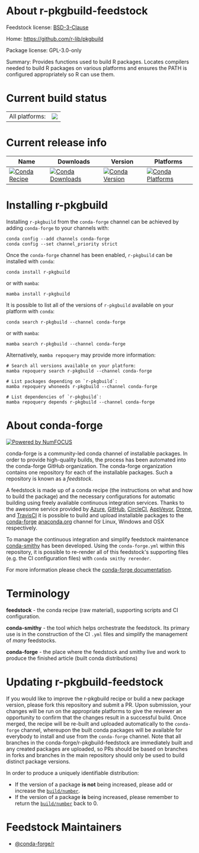 About r-pkgbuild-feedstock
==========================

Feedstock license: [BSD-3-Clause](https://github.com/conda-forge/r-pkgbuild-feedstock/blob/main/LICENSE.txt)

Home: https://github.com/r-lib/pkgbuild

Package license: GPL-3.0-only

Summary: Provides functions used to build R packages. Locates compilers needed to build R packages on various platforms and ensures the PATH is configured appropriately so R can use them.

Current build status
====================


<table><tr><td>All platforms:</td>
    <td>
      <a href="https://dev.azure.com/conda-forge/feedstock-builds/_build/latest?definitionId=1442&branchName=main">
        <img src="https://dev.azure.com/conda-forge/feedstock-builds/_apis/build/status/r-pkgbuild-feedstock?branchName=main">
      </a>
    </td>
  </tr>
</table>

Current release info
====================

| Name | Downloads | Version | Platforms |
| --- | --- | --- | --- |
| [![Conda Recipe](https://img.shields.io/badge/recipe-r--pkgbuild-green.svg)](https://anaconda.org/conda-forge/r-pkgbuild) | [![Conda Downloads](https://img.shields.io/conda/dn/conda-forge/r-pkgbuild.svg)](https://anaconda.org/conda-forge/r-pkgbuild) | [![Conda Version](https://img.shields.io/conda/vn/conda-forge/r-pkgbuild.svg)](https://anaconda.org/conda-forge/r-pkgbuild) | [![Conda Platforms](https://img.shields.io/conda/pn/conda-forge/r-pkgbuild.svg)](https://anaconda.org/conda-forge/r-pkgbuild) |

Installing r-pkgbuild
=====================

Installing `r-pkgbuild` from the `conda-forge` channel can be achieved by adding `conda-forge` to your channels with:

```
conda config --add channels conda-forge
conda config --set channel_priority strict
```

Once the `conda-forge` channel has been enabled, `r-pkgbuild` can be installed with `conda`:

```
conda install r-pkgbuild
```

or with `mamba`:

```
mamba install r-pkgbuild
```

It is possible to list all of the versions of `r-pkgbuild` available on your platform with `conda`:

```
conda search r-pkgbuild --channel conda-forge
```

or with `mamba`:

```
mamba search r-pkgbuild --channel conda-forge
```

Alternatively, `mamba repoquery` may provide more information:

```
# Search all versions available on your platform:
mamba repoquery search r-pkgbuild --channel conda-forge

# List packages depending on `r-pkgbuild`:
mamba repoquery whoneeds r-pkgbuild --channel conda-forge

# List dependencies of `r-pkgbuild`:
mamba repoquery depends r-pkgbuild --channel conda-forge
```


About conda-forge
=================

[![Powered by
NumFOCUS](https://img.shields.io/badge/powered%20by-NumFOCUS-orange.svg?style=flat&colorA=E1523D&colorB=007D8A)](https://numfocus.org)

conda-forge is a community-led conda channel of installable packages.
In order to provide high-quality builds, the process has been automated into the
conda-forge GitHub organization. The conda-forge organization contains one repository
for each of the installable packages. Such a repository is known as a *feedstock*.

A feedstock is made up of a conda recipe (the instructions on what and how to build
the package) and the necessary configurations for automatic building using freely
available continuous integration services. Thanks to the awesome service provided by
[Azure](https://azure.microsoft.com/en-us/services/devops/), [GitHub](https://github.com/),
[CircleCI](https://circleci.com/), [AppVeyor](https://www.appveyor.com/),
[Drone](https://cloud.drone.io/welcome), and [TravisCI](https://travis-ci.com/)
it is possible to build and upload installable packages to the
[conda-forge](https://anaconda.org/conda-forge) [anaconda.org](https://anaconda.org/)
channel for Linux, Windows and OSX respectively.

To manage the continuous integration and simplify feedstock maintenance
[conda-smithy](https://github.com/conda-forge/conda-smithy) has been developed.
Using the ``conda-forge.yml`` within this repository, it is possible to re-render all of
this feedstock's supporting files (e.g. the CI configuration files) with ``conda smithy rerender``.

For more information please check the [conda-forge documentation](https://conda-forge.org/docs/).

Terminology
===========

**feedstock** - the conda recipe (raw material), supporting scripts and CI configuration.

**conda-smithy** - the tool which helps orchestrate the feedstock.
                   Its primary use is in the construction of the CI ``.yml`` files
                   and simplify the management of *many* feedstocks.

**conda-forge** - the place where the feedstock and smithy live and work to
                  produce the finished article (built conda distributions)


Updating r-pkgbuild-feedstock
=============================

If you would like to improve the r-pkgbuild recipe or build a new
package version, please fork this repository and submit a PR. Upon submission,
your changes will be run on the appropriate platforms to give the reviewer an
opportunity to confirm that the changes result in a successful build. Once
merged, the recipe will be re-built and uploaded automatically to the
`conda-forge` channel, whereupon the built conda packages will be available for
everybody to install and use from the `conda-forge` channel.
Note that all branches in the conda-forge/r-pkgbuild-feedstock are
immediately built and any created packages are uploaded, so PRs should be based
on branches in forks and branches in the main repository should only be used to
build distinct package versions.

In order to produce a uniquely identifiable distribution:
 * If the version of a package **is not** being increased, please add or increase
   the [``build/number``](https://docs.conda.io/projects/conda-build/en/latest/resources/define-metadata.html#build-number-and-string).
 * If the version of a package **is** being increased, please remember to return
   the [``build/number``](https://docs.conda.io/projects/conda-build/en/latest/resources/define-metadata.html#build-number-and-string)
   back to 0.

Feedstock Maintainers
=====================

* [@conda-forge/r](https://github.com/orgs/conda-forge/teams/r/)

